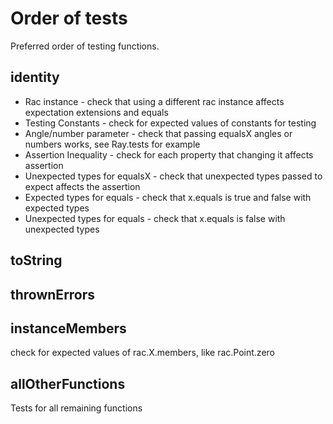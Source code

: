 Order of tests
==============
Preferred order of testing functions.


identity
--------------
+ Rac instance - check that using a different rac instance affects expectation extensions and equals
+ Testing Constants - check for expected values of constants for testing
+ Angle/number parameter - check that passing equalsX angles or numbers works, see Ray.tests for example
+ Assertion Inequality - check for each property that changing it affects assertion
+ Unexpected types for equalsX - check that unexpected types passed to expect affects the assertion
+ Expected types for equals - check that x.equals is true and false with expected types
+ Unexpected types for equals - check that x.equals is false with unexpected types


toString
--------


thrownErrors
------------


instanceMembers
----------------
check for expected values of rac.X.members, like rac.Point.zero


allOtherFunctions
-----------------
Tests for all remaining functions


